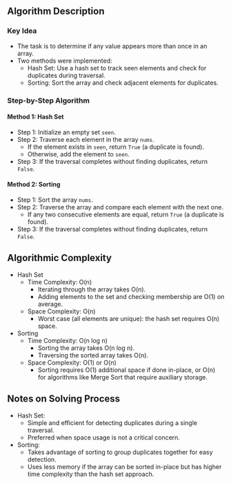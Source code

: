## Algorithm Description
### Key Idea
- The task is to determine if any value appears more than once in an array.
- Two methods were implemented:
  - Hash Set: Use a hash set to track seen elements and check for duplicates during traversal.
  - Sorting: Sort the array and check adjacent elements for duplicates.

### Step-by-Step Algorithm
#### Method 1: Hash Set
- Step 1: Initialize an empty set ```seen```.
- Step 2: Traverse each element in the array ```nums```.
  - If the element exists in ```seen```, return ```True``` (a duplicate is found).
  - Otherwise, add the element to ```seen```.
- Step 3: If the traversal completes without finding duplicates, return ```False```.
#### Method 2: Sorting
- Step 1: Sort the array ```nums```.
- Step 2: Traverse the array and compare each element with the next one.
  - If any two consecutive elements are equal, return ```True``` (a duplicate is found).
- Step 3: If the traversal completes without finding duplicates, return ```False```.

## Algorithmic Complexity
- Hash Set
  - Time Complexity: O(n)
    - Iterating through the array takes O(n).
    - Adding elements to the set and checking membership are O(1) on average.
  - Space Complexity: O(n)
    - Worst case (all elements are unique): the hash set requires O(n) space.
- Sorting
  - Time Complexity: O(n log n)
    - Sorting the array takes O(n log n).
    - Traversing the sorted array takes O(n).
  - Space Complexity: O(1) or O(n)
    - Sorting requires O(1) additional space if done in-place, or O(n) for algorithms like Merge Sort that require auxiliary storage.

## Notes on Solving Process
- Hash Set:
  - Simple and efficient for detecting duplicates during a single traversal.
  - Preferred when space usage is not a critical concern.
- Sorting:
  - Takes advantage of sorting to group duplicates together for easy detection.
  - Uses less memory if the array can be sorted in-place but has higher time complexity than the hash set approach.